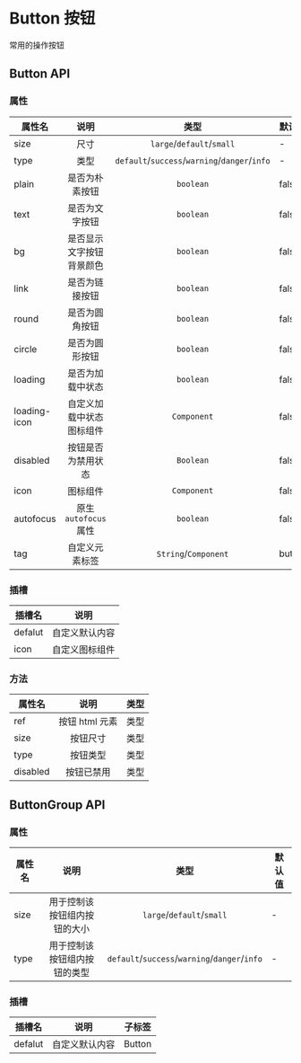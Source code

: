 # Button 按钮

常用的操作按钮

<script setup>
import { Plus, Search, Minus, CirclePlus } from "@ued-plus/components"
import { ref } from 'vue'
const buttonType = ref([
	{ type: '', text: '默认按钮' },
	{ type: 'primary', text: '主要按钮' },
	{ type: 'success', text: '成功按钮' },
	{ type: 'warning', text: '警告按钮' },
	{ type: 'danger', text: '危险按钮' },
	{ type: 'info', text: '信息按钮' },
])
</script>

<!--@include: ./basic/index.md-->

<!--@include: ./disabled/index.md-->

<!--@include: ./link/index.md-->

<!--@include: ./size/index.md-->

<!--@include: ./tag/index.md-->

<!--@include: ./button-icon/index.md-->

<!--@include: ./loading/index.md-->

<!--@include: ./button-group/index.md  -->

<style>
.button-content {
	display: flex;
	flex-direction: column;
  border: 1px solid #e4e7ed;
	padding: 30px;
	border-radius: 5px;
}

.button-content > div {
	margin-bottom: 15px;
}

.button-content > div:last-child {
	margin: 0;
}

</style>

## Button API

### 属性

| 属性名       |           说明           |                     类型                      | 默认值 |
| ------------ | :----------------------: | :-------------------------------------------: | ------ |
| size         |           尺寸           |           `large`/`default`/`small`           | -      |
| type         |           类型           | `default`/`success`/`warning`/`danger`/`info` | -      |
| plain        |      是否为朴素按钮      |                   `boolean`                   | false  |
| text         |      是否为文字按钮      |                   `boolean`                   | false  |
| bg           | 是否显示文字按钮背景颜色 |                   `boolean`                   | false  |
| link         |      是否为链接按钮      |                   `boolean`                   | false  |
| round        |      是否为圆角按钮      |                   `boolean`                   | false  |
| circle       |      是否为圆形按钮      |                   `boolean`                   | false  |
| loading      |     是否为加载中状态     |                   `boolean`                   | false  |
| loading-icon | 自定义加载中状态图标组件 |                  `Component`                  | false  |
| disabled     |    按钮是否为禁用状态    |                   `Boolean`                   | false  |
| icon         |         图标组件         |                  `Component`                  | false  |
| autofocus    |  原生 `autofocus` 属性   |                   `boolean`                   | false  |
| tag          |      自定义元素标签      |             `String`/`Component`              | button |

### 插槽

| 插槽名  |      说明      |
| ------- | :------------: |
| defalut | 自定义默认内容 |
| icon    | 自定义图标组件 |

### 方法

| 属性名   |      说明      | 类型 |
| -------- | :------------: | ---- |
| ref      | 按钮 html 元素 | 类型 |
| size     |    按钮尺寸    | 类型 |
| type     |    按钮类型    | 类型 |
| disabled |   按钮已禁用   | 类型 |

## ButtonGroup API

### 属性

| 属性名 |             说明             |                     类型                      | 默认值 |
| ------ | :--------------------------: | :-------------------------------------------: | ------ |
| size   | 用于控制该按钮组内按钮的大小 |           `large`/`default`/`small`           | -      |
| type   | 用于控制该按钮组内按钮的类型 | `default`/`success`/`warning`/`danger`/`info` | -      |

### 插槽

| 插槽名  |      说明      | 子标签 |
| ------- | :------------: | ------ |
| defalut | 自定义默认内容 | Button |
